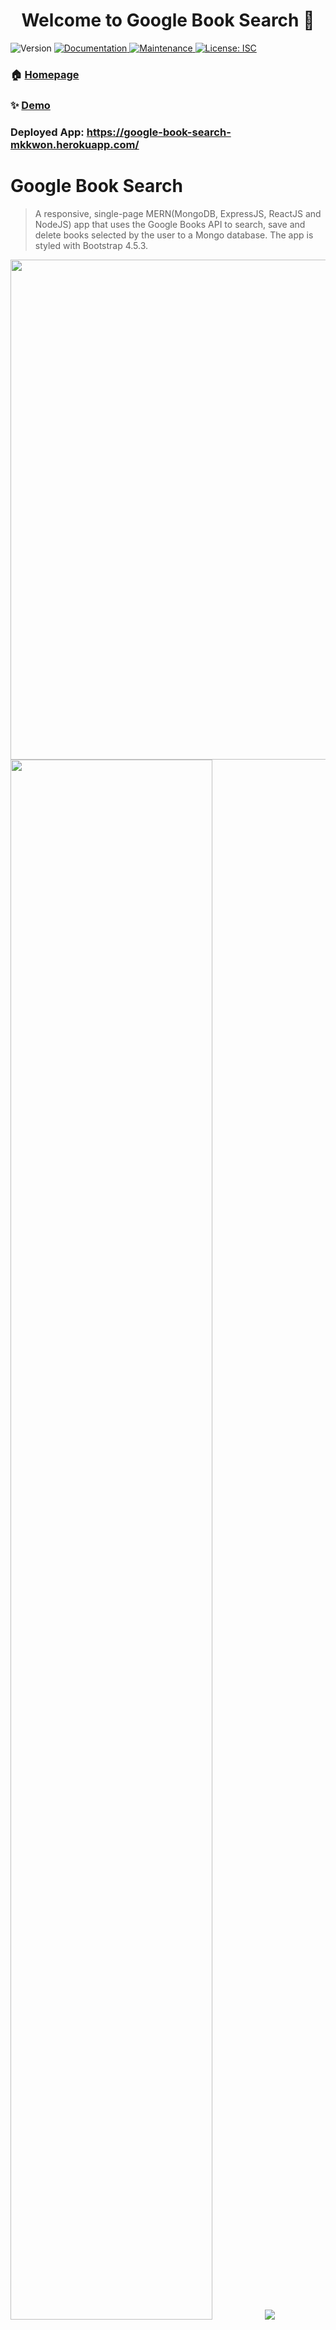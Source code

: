 <h1 align="center">Welcome to Google Book Search 👋</h1>
<p>
  <img alt="Version" src="https://img.shields.io/badge/version-1.0.0-blue.svg?cacheSeconds=2592000" />
  <a href="https://github.com/MK-Kwon/React-Google-Book-Search#readme" target="_blank">
    <img alt="Documentation" src="https://img.shields.io/badge/documentation-yes-brightgreen.svg" />
  </a>
  <a href="https://github.com/MK-Kwon/React-Google-Book-Search/graphs/commit-activity" target="_blank">
    <img alt="Maintenance" src="https://img.shields.io/badge/Maintained%3F-yes-green.svg" />
  </a>
  <a href="https://github.com/MK-Kwon/React-Google-Book-Search/blob/master/LICENSE" target="_blank">
    <img alt="License: ISC" src="https://img.shields.io/github/license/MK-Kwon/Google Book Search" />
  </a>
</p>

### 🏠 [Homepage](https://github.com/MK-Kwon/React-Google-Book-Search#readme)

### ✨ [Demo](https://react-employee-directory-mk.herokuapp.com/)

### Deployed App: https://google-book-search-mkkwon.herokuapp.com/

# Google Book Search

> A responsive, single-page MERN(MongoDB, ExpressJS, ReactJS and NodeJS) app that uses the Google Books API to search, save and delete books selected by the user to a Mongo database. The app is styled with Bootstrap 4.5.3.

<img src="https://thumbs.gfycat.com/FriendlyNastyHalibut-size_restricted.gif" width="800">

<img src="http://drive.google.com/uc?id=1FVdzJPEB2rpjbR0JRYejVxT2yYeOWfdw" width ="80%" height="auto">

<img src="https://drive.google.com/file/d/14kJeOhKgNdK93y-QAMgQTkTQeXTtX8BE/view?usp=sharing" width =“100”% height=“auto”>

## Technologies

MongoDB, Mongoose, MongoDB Atlas, Express, React, Node.JS, Javascript, Bootstrap, HTML, CSS

## Usage

1. Open https://google-book-search-mkkwon.herokuapp.com/
2. Type in the name of the book you would like to search in the search input field
3. Click 'Learn More' for further information (You will be redirected to Google page) 
4. Click 'Save' if you would like to save your search result
5. Click 'Remove' from the 'Saved' page if you want to delete your saved books

## Author

👤 **Min Kyung Kwon**

* Github: [@MK-Kwon](https://github.com/MK-Kwon)
* LinkedIn: [@min-kyung-kwon](https://linkedin.com/in/min-kyung-kwon)

## 🤝 Contributing

Contributions, issues and feature requests are welcome!<br />Feel free to check [issues page](https://github.com/MK-Kwon/React-Google-Book-Search/issues). You can also take a look at the [contributing guide](https://github.com/MK-Kwon/React-Google-Book-Search/blob/master/CONTRIBUTING.md).

## Show your support

Give a ⭐️ if this project helped you!

## 📝 License

This project is [ISC](https://github.com/MK-Kwon/React-Google-Book-Search/blob/master/LICENSE) licensed.

***
_This README was generated with ❤️ by [readme-md-generator](https://github.com/kefranabg/readme-md-generator)_
